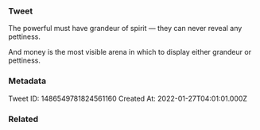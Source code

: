 ### Tweet
The powerful must have grandeur of spirit — they can never reveal any pettiness.

And money is the most visible arena in which to display either grandeur or pettiness.

### Metadata
Tweet ID: 1486549781824561160
Created At: 2022-01-27T04:01:01.000Z

### Related

